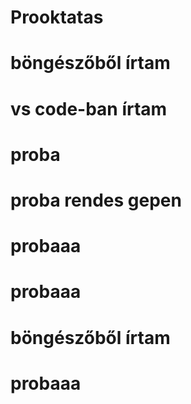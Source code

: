 # Prooktatas
# böngészőből írtam
# vs code-ban írtam
# proba
# proba rendes gepen
# probaaa
# probaaa
# böngészőből írtam
# probaaa
